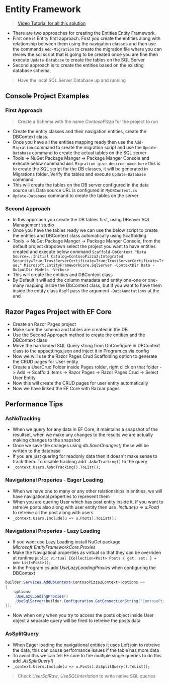 ﻿# Entity Framework

> [Video Tutorial for all this solution](https://www.youtube.com/playlist?list=PLdo4fOcmZ0oX7uTkjYwvCJDG2qhcSzwZ6)

- There are two approaches for creating the Entities Entity Framework. 
- First one is Entity first approach. First you create the entities along with relationship between them using the navigation classes and then use the commands `Add-Migration` to create the migration file where you can review the sql script that is going to be created once you are fine then execute `Update-Database` to create the tables on the SQL Server
- Second approach is to create the entities based on the existing database schema,

> Have the local SQL Server Database up and running

## Console Project Examples

### First Approach

> Create a Schema with the name *ContosoPizza* for the project to run

- Create the entity classes and their navigation entities, create the DBContext class.
- Once you have all the entities mapping ready then use the `Add-Migration` command to create the migration script and use the `Update-Database` command to create the actual tables on the SQL server
- Tools -> NuGet Package Manger -> Package Manger Console and execute below command
	`Add-Migration give-desired-name-here` this is to create the SQL script for the DB classes, it will be generated in Migrations folder. Verify the tables and execute `Update-Database` command
- This will create the tables on the DB server configured in the data source url. Data source URL is configured in `MyDBContext.cs`
- `Update-Database` command to create the tables on the server


### Second Approach

- In this approach you create the DB tables first, using DBeaver SQL Management studio
- Once you have the tables ready we can use the below script to create the entities and DBContext class automatically using Scaffolding
- Tools -> NuGet Package Manger -> Package Manger Console, from the default project dropdown select the project you want to have entities created and execute below command
`Scaffold-DbContext "Data Source=.;Initial Catalog=ContosoPizza2;Integrated Security=True;TrustServerCertificate=True;TrustServerCertificate=True;" Microsoft.EntityFrameworkCore.SqlServer -ContextDir Data -OutputDir Models -Verbose`
- This will create the entities and DBContext class
- By Default it will add the column metadata and entity one-one or one-many mapping inside the DbContext class, but if you want to have them inside the entity class itself pass the argument `-DataAnnotations` at the end


## Razor Pages Project with EF Core

- Create an Razor Pages project
- Make sure the schema and tables are created in the DB
- Use the Second Approach method to create the entities and the DBContext class
- Move the hardcoded SQL Query string from OnConfigure in DBContext class to the appsettings.json and inject it in Program.cs via config
- Now we will use the Razor Pages Crud Scaffolding option to generate the CRUD pages for User entity
- Create a UserCrud Folder inside Pages rolder, right click on that folder -> Add -> Scaffold Items -> Razor Pages -> Razor Pages Crud -> Select User Entity
- Now this will create the CRUD pages for user entity automatically
- Now we have linked the EF Core with Razoar pages

## Performance Tips

### AsNoTracking

- When we query for any data in EF Core, it maintains a snapshot of the resultset, when we make any changes to the results we are actually making changes to the snapshot
- Once we save the changes using *db.SaveChanges()* these will be written to the database
- If you are just quering for readonly data then it doesn't make sense to track them. To disable tracking add `.AsNoTracking()` to the query
- `_context.Users.AsNoTracking().ToList();`

### Navigational Properies - Eager Loading

- When we have one to many or any other relationships in entities, we will have navigational properties to represent them
- When you are quering User which has post entity inside it, if you want to retreive posts also along with user entity then use *.Include(u => u.Post)* to retreive all the post along with users
- `_context.Users.Include(u => u.Posts).ToList();`

### Navigational Properies - Lazy Loading

- If you want use Lazy Loading install NuGet package *Microsoft.EntityFrameworkCore.Proxies*
- Make the Navigatioal properties as virtual so that they can be overriden at runtime `public virtual ICollection<Post> Posts { get; set; } = new List<Post>();`
- In the Program.cs add *UseLazyLoadingProxies* when configuring the DBContext
```csharp
builder.Services.AddDbContext<ContosoPizza2Context>(options =>
{
    options
    .UseLazyLoadingProxies()
    .UseSqlServer(builder.Configuration.GetConnectionString("ContosoPizza"));
});
```
- Now when only when you try to access the posts object inside User object a separate query will be fired to retreive the posts data

### AsSplitQuery

- When Eager loading the navigational entities it uses Left join to retreive the data, this can cause performance issues if the table has more data
- To avoid this we can tell EF core to fire multiple single queries to do this add *.AsSplitQuery()*
- `_context.Users.Include(u => u.Posts).AsSplitQuery().ToList();`

> Check *UserSqlRaw*, *UseSQLInterlation* to write native SQL queries
